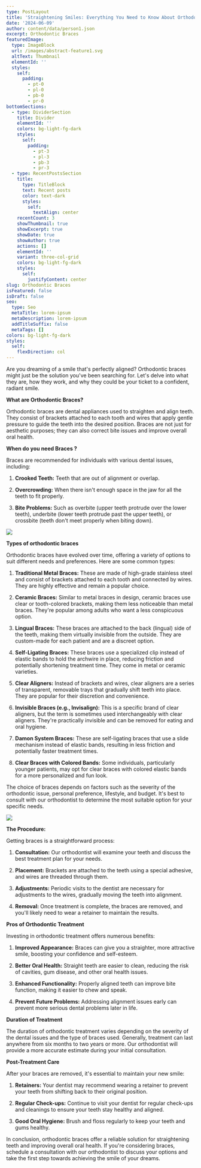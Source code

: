 ```yaml
---
type: PostLayout
title: 'Straightening Smiles: Everything You Need to Know About Orthodontic Braces'
date: '2024-06-09'
author: content/data/person1.json
excerpt: Orthodontic Braces
featuredImage:
  type: ImageBlock
  url: /images/abstract-feature1.svg
  altText: Thumbnail
  elementId: ''
  styles:
    self:
      padding:
        - pt-0
        - pl-0
        - pb-0
        - pr-0
bottomSections:
  - type: DividerSection
    title: Divider
    elementId: ''
    colors: bg-light-fg-dark
    styles:
      self:
        padding:
          - pt-3
          - pl-3
          - pb-3
          - pr-3
  - type: RecentPostsSection
    title:
      type: TitleBlock
      text: Recent posts
      color: text-dark
      styles:
        self:
          textAlign: center
    recentCount: 3
    showThumbnail: true
    showExcerpt: true
    showDate: true
    showAuthor: true
    actions: []
    elementId: ''
    variant: three-col-grid
    colors: bg-light-fg-dark
    styles:
      self:
        justifyContent: center
slug: Orthodontic Braces
isFeatured: false
isDraft: false
seo:
  type: Seo
  metaTitle: lorem-ipsum
  metaDescription: lorem-ipsum
  addTitleSuffix: false
  metaTags: []
colors: bg-light-fg-dark
styles:
  self:
    flexDirection: col
---
```

Are you dreaming of a smile that's perfectly aligned? Orthodontic braces might just be the solution you've been searching for. Let's delve into what they are, how they work, and why they could be your ticket to a confident, radiant smile.



**What are Orthodontic Braces?**

Orthodontic braces are dental appliances used to straighten and align teeth. They consist of brackets attached to each tooth and wires that apply gentle pressure to guide the teeth into the desired position. Braces are not just for aesthetic purposes; they can also correct bite issues and improve overall oral health.

**When do you need Braces ?**

Braces are recommended for individuals with various dental issues, including:

1.  **Crooked Teeth:** Teeth that are out of alignment or overlap.

2.  **Overcrowding:** When there isn't enough space in the jaw for all the teeth to fit properly.

3.  **Bite Problems:** Such as overbite (upper teeth protrude over the lower teeth), underbite (lower teeth protrude past the upper teeth), or crossbite (teeth don't meet properly when biting down).

![](/images/Orthodontie%20problemen.jpg)

**Types of orthodontic braces**

Orthodontic braces have evolved over time, offering a variety of options to suit different needs and preferences. Here are some common types:

1.  **Traditional Metal Braces:** These are made of high-grade stainless steel and consist of brackets attached to each tooth and connected by wires. They are highly effective and remain a popular choice.

2.  **Ceramic Braces:** Similar to metal braces in design, ceramic braces use clear or tooth-colored brackets, making them less noticeable than metal braces. They're popular among adults who want a less conspicuous option.

3.  **Lingual Braces:** These braces are attached to the back (lingual) side of the teeth, making them virtually invisible from the outside. They are custom-made for each patient and are a discreet option.

4.  **Self-Ligating Braces:** These braces use a specialized clip instead of elastic bands to hold the archwire in place, reducing friction and potentially shortening treatment time. They come in metal or ceramic varieties.

5.  **Clear Aligners:** Instead of brackets and wires, clear aligners are a series of transparent, removable trays that gradually shift teeth into place. They are popular for their discretion and convenience.

6.  **Invisible Braces (e.g., Invisalign):** This is a specific brand of clear aligners, but the term is sometimes used interchangeably with clear aligners. They're practically invisible and can be removed for eating and oral hygiene.

7.  **Damon System Braces:** These are self-ligating braces that use a slide mechanism instead of elastic bands, resulting in less friction and potentially faster treatment times.

8.  **Clear Braces with Colored Bands:** Some individuals, particularly younger patients, may opt for clear braces with colored elastic bands for a more personalized and fun look.

The choice of braces depends on factors such as the severity of the orthodontic issue, personal preference, lifestyle, and budget. It's best to consult with our orthodontist to determine the most suitable option for your specific needs.

![](/images/dsffgsdgf.png)


**The Procedure:** 

Getting braces is a straightforward process:

1.  **Consultation:** Our orthodontist will examine your teeth and discuss the best treatment plan for your needs.

2.  **Placement:** Brackets are attached to the teeth using a special adhesive, and wires are threaded through them.

3.  **Adjustments:** Periodic visits to the dentist are necessary for adjustments to the wires, gradually moving the teeth into alignment.

4.  **Removal:** Once treatment is complete, the braces are removed, and you'll likely need to wear a retainer to maintain the results.

**Pros of Orthodontic Treatment**

Investing in orthodontic treatment offers numerous benefits:

1.  **Improved Appearance:** Braces can give you a straighter, more attractive smile, boosting your confidence and self-esteem.

2.  **Better Oral Health:** Straight teeth are easier to clean, reducing the risk of cavities, gum disease, and other oral health issues.

3.  **Enhanced Functionality:** Properly aligned teeth can improve bite function, making it easier to chew and speak.

4.  **Prevent Future Problems:** Addressing alignment issues early can prevent more serious dental problems later in life.

**Duration of Treatment**

The duration of orthodontic treatment varies depending on the severity of the dental issues and the type of braces used. Generally, treatment can last anywhere from six months to two years or more. Our orthodontist will provide a more accurate estimate during your initial consultation.

**Post-Treatment Care**

After your braces are removed, it's essential to maintain your new smile:

1.  **Retainers:** Your dentist may recommend wearing a retainer to prevent your teeth from shifting back to their original position.

2.  **Regular Check-ups:** Continue to visit your dentist for regular check-ups and cleanings to ensure your teeth stay healthy and aligned.

3.  **Good Oral Hygiene:** Brush and floss regularly to keep your teeth and gums healthy.

In conclusion, orthodontic braces offer a reliable solution for straightening teeth and improving overall oral health. If you're considering braces, schedule a consultation with our orthodontist to discuss your options and take the first step towards achieving the smile of your dreams.
